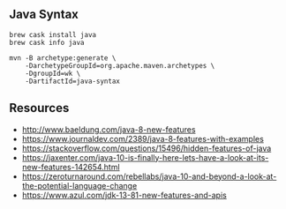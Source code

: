 ## Java Syntax

```
brew cask install java
brew cask info java
```

```
mvn -B archetype:generate \
    -DarchetypeGroupId=org.apache.maven.archetypes \
    -DgroupId=wk \
    -DartifactId=java-syntax
```

## Resources

- http://www.baeldung.com/java-8-new-features
- https://www.journaldev.com/2389/java-8-features-with-examples
- https://stackoverflow.com/questions/15496/hidden-features-of-java
- https://jaxenter.com/java-10-is-finally-here-lets-have-a-look-at-its-new-features-142654.html
- https://zeroturnaround.com/rebellabs/java-10-and-beyond-a-look-at-the-potential-language-change
- https://www.azul.com/jdk-13-81-new-features-and-apis